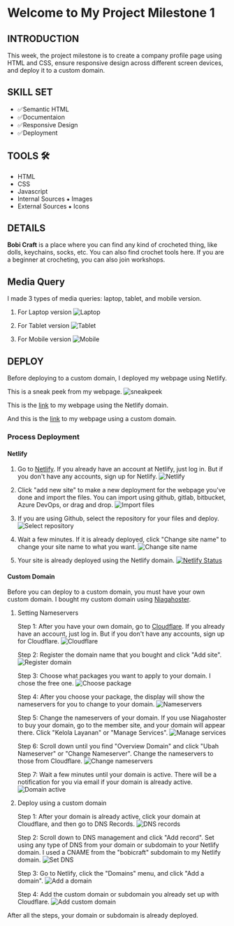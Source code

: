 # Welcome to My Project Milestone 1

## INTRODUCTION

This week, the project milestone is to create a company profile page using HTML and CSS, ensure responsive design across different screen devices, and deploy it to a custom domain.

## SKILL SET

- ✅Semantic HTML
- ✅Documentaion
- ✅Responsive Design
- ✅Deployment

## TOOLS 🛠

- HTML
- CSS
- Javascript
- Internal Sources
  ⁕ Images
- External Sources
  ⁕ Icons

## DETAILS

**Bobi Craft** is a place where you can find any kind of crocheted thing, like dolls, keychains, socks, etc. You can also find crochet tools here. If you are a beginner at crocheting, you can also join workshops.

## Media Query

I made 3 types of media queries: laptop, tablet, and mobile version.

1. For Laptop version
   ![Laptop](https://github.com/RevoU-FSSE-2/week-5-EOA03/blob/main/image/documentation/sneakpeek.png)

2. For Tablet version
   ![Tablet](https://github.com/RevoU-FSSE-2/week-5-EOA03/blob/main/image/documentation/tabVersion.png)

3. For Mobile version
   ![Mobile](https://github.com/RevoU-FSSE-2/week-5-EOA03/blob/main/image/documentation/mobVersion.png)

## DEPLOY

Before deploying to a custom domain, I deployed my webpage using Netlify.

This is a sneak peek from my webpage.
![sneakpeek](https://github.com/RevoU-FSSE-2/week-5-EOA03/blob/main/image/documentation/sneakpeek.png)

This is the [link](https://week-5-eoa03.netlify.app) to my webpage using the Netlify domain.

And this is the [link](https://bobicraft.eoang.site) to my webpage using a custom domain.

### Process Deployment

#### Netlify

1. Go to [Netlify](https://www.netlify.com/). If you already have an account at Netlify, just log in. But if you don't have any accounts, sign up for Netlify.
   ![Netlify](https://github.com/RevoU-FSSE-2/week-5-EOA03/blob/main/image/documentation/netlify/1.PNG)

2. Click "add new site" to make a new deployment for the webpage you've done and import the files. You can import using github, gitlab, bitbucket, Azure DevOps, or drag and drop.
   ![Import files](https://github.com/RevoU-FSSE-2/week-5-EOA03/blob/main/image/documentation/netlify/2.PNG)

3. If you are using Github, select the repository for your files and deploy.
   ![Select repository](https://github.com/RevoU-FSSE-2/week-5-EOA03/blob/main/image/documentation/netlify/3.PNG)

4. Wait a few minutes. If it is already deployed, click "Change site name" to change your site name to what you want.
   ![Change site name](https://github.com/RevoU-FSSE-2/week-5-EOA03/blob/main/image/documentation/netlify/4.PNG)

5. Your site is already deployed using the Netlify domain.
   [![Netlify Status](https://api.netlify.com/api/v1/badges/a6261c09-1c96-43aa-a6f1-efa2f7002640/deploy-status)](https://app.netlify.com/sites/week-5-eoa03/deploys)

#### Custom Domain

Before you can deploy to a custom domain, you must have your own custom domain. I bought my custom domain using [Niagahoster](https://www.niagahoster.co.id/?ppc_campaign=google_search_brand&bidkw=niagahoster&gclid=CjwKCAjw5MOlBhBTEiwAAJ8e1nstWqaJxh1YHXGY1YKtZeI4HIkhK-U1e5tQdG7Jpc5Mrph7EcWcWxoCMOcQAvD_BwE).

1. Setting Nameservers
   
   Step 1:
   After you have your own domain, go to [Cloudflare](https://www.cloudflare.com/). If you already have an account, just log in. But if you don't have any accounts, sign up for Cloudflare.
   ![Cloudflare](https://github.com/RevoU-FSSE-2/week-5-EOA03/blob/main/image/documentation/cloudflare/1.PNG)

   Step 2:
   Register the domain name that you bought and click "Add site".
   ![Register domain](https://github.com/RevoU-FSSE-2/week-5-EOA03/blob/main/image/documentation/cloudflare/2.PNG)

   Step 3:
   Choose what packages you want to apply to your domain. I chose the free one.
   ![Choose package](https://github.com/RevoU-FSSE-2/week-5-EOA03/blob/main/image/documentation/cloudflare/3.PNG)

   Step 4:
   After you choose your package, the display will show the nameservers for you to change to your domain.
   ![Nameservers](https://github.com/RevoU-FSSE-2/week-5-EOA03/blob/main/image/documentation/cloudflare/4.PNG)

   Step 5:
   Change the nameservers of your domain. If you use Niagahoster to buy your domain, go to the member site, and your domain will appear there. Click "Kelola Layanan" or "Manage Services".
   ![Manage services](https://github.com/RevoU-FSSE-2/week-5-EOA03/blob/main/image/documentation/niagahoster/1.PNG)

   Step 6:
   Scroll down until you find "Overview Domain" and click "Ubah Nameserver" or "Change Nameserver". Change the nameservers to those from Cloudflare.
   ![Change nameservers](https://github.com/RevoU-FSSE-2/week-5-EOA03/blob/main/image/documentation/niagahoster/2.PNG)

   Step 7:
   Wait a few minutes until your domain is active. There will be a notification for you via email if your domain is already active.
   ![Domain active](https://github.com/RevoU-FSSE-2/week-5-EOA03/blob/main/image/documentation/cloudflare/5.PNG)

2. Deploy using a custom domain
   
   Step 1:
   After your domain is already active, click your domain at Cloudflare, and then go to DNS Records.
   ![DNS records](https://github.com/RevoU-FSSE-2/week-5-EOA03/blob/main/image/documentation/cloudflare/6.PNG)

   Step 2:
   Scroll down to DNS management and click "Add record". Set using any type of DNS from your domain or subdomain to your Netlify domain. I used a CNAME from the "bobicraft" subdomain to my Netlify domain.
   ![Set DNS](https://github.com/RevoU-FSSE-2/week-5-EOA03/blob/main/image/documentation/cloudflare/7.PNG)

   Step 3:
   Go to Netlify, click the "Domains" menu, and click "Add a domain".
   ![Add a domain](https://github.com/RevoU-FSSE-2/week-5-EOA03/blob/main/image/documentation/netlify/5.PNG)

   Step 4:
   Add the custom domain or subdomain you already set up with Cloudflare.
   ![Add custom domain](https://github.com/RevoU-FSSE-2/week-5-EOA03/blob/main/image/documentation/netlify/6.PNG)

After all the steps, your domain or subdomain is already deployed.